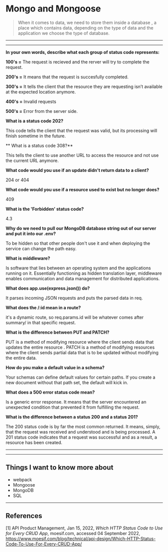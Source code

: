 # Mongo and Mongoose

> When it comes to data, we need to store them inside a database , a place which contains data, depending on the type of data and the application we choose the type of database.

---
---

**In your own words, describe what each group of status code represents:**

**100's =** The request is recieved and the rerver will try to complete the request.

**200's =** It means that the request is succesfully completed.

**300's =** It tells the client that the resource they are requesting isn’t available at the expected location anymore.

**400's =** Invalid requests

**500's =** Error from the server side.

**What is a status code 202?**

This code tells the client that the request was valid, but its processing will finish sometime in the future.

**
What is a status code 308?**

This tells the client to use another URL to access the resource and not use the current URL anymore.

**What code would you use if an update didn't return data to a client?**

204 or 404

**What code would you use if a resource used to exist but no longer does?**

409

**What is the 'Forbidden' status code?**

4.3

**Why do we need to pull our MongoDB database string out of our server and put it into our .env?**

To be hidden so that other people don't use it and when deploying the service can change the path easy.

**What is middleware?**

Is software that lies between an operating system and the applications running on it. Essentially functioning as hidden translation layer, middleware enables communication and data management for distributed applications.

**What does app.use(express.json()) do?**

It parses incoming JSON requests and puts the parsed data in req.

**What does the /:id mean in a route?**

it's a dynamic route, so req.params.id will be whatever comes after summary/ in that specific request.

**What is the difference between PUT and PATCH?**

PUT is a method of modifying resource where the client sends data that updates the entire resource . PATCH is a method of modifying resources where the client sends partial data that is to be updated without modifying the entire data.

**How do you make a default value in a schema?**

Your schemas can define default values for certain paths. If you create a new document without that path set, the default will kick in.

**What does a 500 error status code mean?**

Is a generic error response. It means that the server encountered an unexpected condition that prevented it from fulfilling the request.

**What is the difference between a status 200 and a status 201?**

The 200 status code is by far the most common returned. It means, simply, that the request was received and understood and is being processed. A 201 status code indicates that a request was successful and as a result, a resource has been created.

---
---

## Things I want to know more about

- webpack
- Mongoose
- MongoDB
- SQL

 ---

## References

[1] API Product Management, Jan 15, 2022, _Which HTTP Status Code to Use for Every CRUD App_, moesif.com, accessed 04 September 2022, <https://www.moesif.com/blog/technical/api-design/Which-HTTP-Status-Code-To-Use-For-Every-CRUD-App/>

